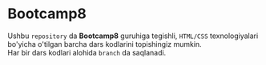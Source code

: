 # Bootcamp8
Ushbu `repository` da __Bootcamp8__ guruhiga tegishli, `HTML/CSS` texnologiyalari bo'yicha o'tilgan barcha dars kodlarini topishingiz mumkin. <br/>
Har bir dars kodlari alohida `branch` da saqlanadi.
#